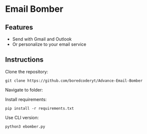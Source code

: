 # Email Bomber



## Features

* Send with Gmail and Outlook
* Or personalize to your email service


## Instructions

Clone the repository:

```
git clone https://github.com/boredcoderyt/Advance-Email-Bomber
```

Navigate to folder:

Install requirements:
```
pip install -r requirements.txt
```

Use CLI version:
```
python3 ebomber.py
```
